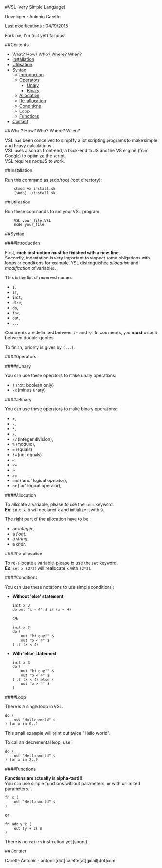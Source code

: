 #VSL (Very Simple Language)

Developer : Antonin Carette

Last modifications : 04/19/2015

Fork me, I'm (not yet) famous!

##Contents

*   [What? How? Who? Where? When?](#simple_intro)
*   [Installation](#installation)
*   [Utilisation](#utilisation)
*   [Syntax](#syntax)
    *   [Introduction](#introduction)
    *   [Operators](#operators)
        *   [Unary](#unary_ope)
        *   [Binary](#binary_ope)
    *   [Allocation](#allocation)
    *   [Re-allocation](#reallocation)
    *   [Conditions](#conditions)
    *   [Loop](#loop)
    *   [Functions](#functions)
*   [Contact](#contact)

##<a name="simple_intro"></a>What? How? Who? Where? When?

VSL has been conceived to simplify a lot scripting programs to make simple and heavy calculations.  
VSL uses Jison as front-end, a back-end to JS and the V8 engine (from Google) to optimize the script.  
VSL requires nodeJS to work.

##<a name="installation"></a>Installation

Run this command as sudo/root (root directory):
```
    chmod +x install.sh
    [sudo] ./install.sh
```

##<a name="utilisation"></a>Utilisation

Run these commands to run your VSL program:
```
    VSL your_file.VSL
    node your_file
```

##<a name="syntax"></a>Syntax

####<a name="introduction"></a>Introduction

First, **each instruction must be finished with a new-line**.  
Secondly, indentation is very important to respect some obligations with loops or conditions for example.
VSL distringuished *allocation* and *modification* of variables.

This is the list of reserved names:
*   ```$```,
*   ```ìf```,
*   ```init```,
*   ```else```,
*   ```do```,
*   ```for```,
*   ```out```,
*   ```..```.

Comments are delimited between ```/*``` and ```*/```. In comments, you **must** write it between double-quotes!  

To finish, priority is given by ```(...)```.

####<a name="operators"></a>Operators

#####<a name="unary_ope"></a>Unary

You can use these operators to make unary operations:
*   ```!``` (not: boolean only)
*   ```-x``` (minus unary)

#####<a name="binary_ope"></a>Binary

You can use these operators to make binary operations:
*   ```+```,
*   ```-```,
*   ```*```,
*   ```/```,
*   ```//``` (integer division),
*   ```%``` (modulo),
*   ```=``` (equals)
*   ```!=``` (not equals)
*   ```<```
*   ```<=```
*   ```>```
*   ```>=```
*   ```and``` ('and' logical operator),
*   ```or``` ('or' logical operator),

####<a name="allocation"></a>Allocation

To allocate a variable, please to use the ```init``` keyword.  
**Ex**: ```init x 9``` will declared ```x``` and initialize it with ```9```.

The right part of the allocation have to be :
*   an *integer*,
*   a *float*,
*   a *string*,
*   a *char*.

####<a name="reallocation"></a>Re-allocation

To re-allocate a variable, please to use the ```set``` keyword.  
**Ex**: ```set x (2*3)``` will reallocate ```x``` with ```(2*3)```.

####<a name="conditions"></a>Conditions

You can use these notations to use simple conditions :

*   **Without 'else' statement**

    ```
    init x 3
    do out "x < 4" $ if (x < 4)
    ```

    *OR*

    ```
    init x 3
    do (
        out "hi guy!" $
        out "x < 4" $
    ) if (x < 4)
    ```

*   **With 'else' statement**

    ```
    init x 3
    do (
        out "hi guy!" $
        out "x < 4" $
    ) if (x < 4) else (
        out "x > 4" $
    )
    ```

####<a name="loops"></a>Loop

There is a single loop in VSL.

```
do (
    out "Hello world" $
) for x in 0..2
```

This small example will print out twice "Hello world".

To call an decremental loop, use:

```
do (
    out "Hello world" $
) for x in 2..0
```

####<a name="functions"></a>Functions

**Functions are actually in alpha-test!!!**  
You can use simple functions without parameters, or with unlimited parameters...

```
fn x (
    out "Hello world" $
)
```

or

```
fn add y z (
    out (y + z) $
)
```

There is no ```return``` instruction yet (soon!).

##<a name="contact"></a>Contact

Carette Antonin - antonin[dot]carette[at]gmail[dot]com
